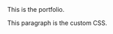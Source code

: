 <link rel= "stylesheet" type="text/css" href="style.css"

<h1 class="fancy-text">This is the portfolio.</h1>
<p> This paragraph is the custom CSS.</p>
